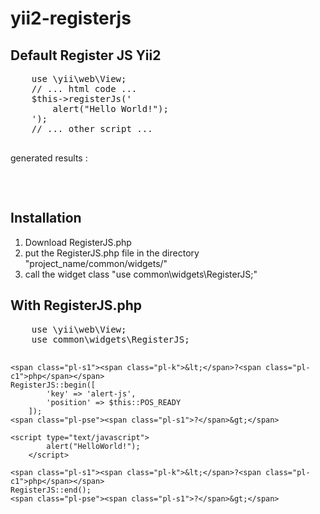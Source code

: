 # yii2-registerjs
<h2>Default Register JS Yii2</h2>
<div class="highlight highlight-text-html-php">
  <pre>
    use \yii\web\View;
    // ... html code ...
    $this->registerJs('
        alert("Hello World!");
    ');
    // ... other script ...
  </pre>
</div>

<p>generated results :</p>
<div class="highlight highlight-text-html-php">
  <pre>
    <script>
    jQuery(function ($) {
      alert("Hello World!");
    });
    </script>
  </pre>
</div>

<h2>Installation</h2>
<ol>
  <li>Download RegisterJS.php</li>
  <li>put the RegisterJS.php file in the directory "project_name/common/widgets/"</li>
  <li>call the widget class "use common\widgets\RegisterJS;"
</ol>

<h2>With RegisterJS.php</h2>
<div class="highlight highlight-text-html-php">
  <pre>
    use \yii\web\View;
    use common\widgets\RegisterJS;
    
    <span class="pl-s1"><span class="pl-k">&lt;</span>?<span class="pl-c1">php</span></span>
    RegisterJS::begin([
			'key' => 'alert-js',
			'position' => $this::POS_READY
		]);
    <span class="pl-pse"><span class="pl-s1">?</span>&gt;</span>
    
    <script type="text/javascript">
			alert("HelloWorld!");
		</script>
    
    <span class="pl-s1"><span class="pl-k">&lt;</span>?<span class="pl-c1">php</span></span>
    RegisterJS::end();
    <span class="pl-pse"><span class="pl-s1">?</span>&gt;</span>
  </pre>
</div>

